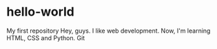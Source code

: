 # hello-world

My first repository
Hey, guys.
  I like web development. Now, I'm learning HTML, CSS and Python. Git
